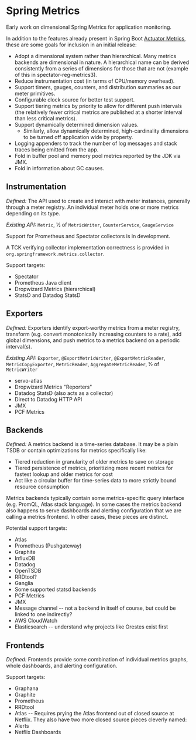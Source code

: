 # Spring Metrics

Early work on dimensional Spring Metrics for application monitoring.

In addition to the features already present in Spring Boot [Actuator Metrics](https://docs.spring.io/spring-boot/docs/current/reference/html/production-ready-metrics.html), these are some goals for inclusion in an initial release:

* Adopt a dimensional system rather than hierarchical. Many metrics backends are dimensional in nature. A hierarchical name can be derived consistently from a series of dimensions for those that are not (example of this in spectator-reg-metrics3).
* Reduce instrumentation cost (in terms of CPU/memory overhead).
* Support timers, gauges, counters, and distribution summaries as our meter primitives.
* Configurable clock source for better test support.
* Support tiering metrics by priority to allow for different push intervals (the relatively fewer critical metrics are published at a shorter interval than less critical metrics).
* Support dynamically determined dimension values.
    - Similarly, allow dynamically determined, high-cardinality dimensions to be turned off application wide by property.
* Logging appenders to track the number of log messages and stack traces being emitted from the app.
* Fold in buffer pool and memory pool metrics reported by the JDK via JMX.
* Fold in information about GC causes.

## Instrumentation

*Defined:* The API used to create and interact with meter instances, generally through a meter registry. An individual meter holds one or more metrics depending on its type.

*Existing API:* `Metric`, ½ of `MetricWriter`, `CounterService`, `GaugeService`

Support for Prometheus and Spectator collectors is in development.

A TCK verifying collector implementation correctness is provided in `org.springframework.metrics.collector`.

Support targets:

* Spectator
* Prometheus Java client
* Dropwizard Metrics (hierarchical)
* StatsD and Datadog StatsD

## Exporters

*Defined:* Exporters identify export-worthy metrics from a meter registry, transform (e.g. convert monotonically increasing counters to a rate), add global dimensions, and push metrics to a metrics backend on a periodic interval(s).

*Existing API:* `Exporter`, `@ExportMetricWriter`, `@ExportMetricReader`, `MetricCopyExporter`, `MetricReader`, `AggregateMetricReader`, ½ of `MetricWriter`

* servo-atlas
* Dropwizard Metrics "Reporters"
* Datadog StatsD (also acts as a collector)
* Direct to Datadog HTTP API
* JMX
* PCF Metrics

## Backends

*Defined:* A metrics backend is a time-series database. It may be a plain TSDB or contain optimizations for metrics specifically like:

* Tiered reduction in granularity of older metrics to save on storage
* Tiered persistence of metrics, prioritizing more recent metrics for fastest lookup and older metrics for cost
* Act like a circular buffer for time-series data to more strictly bound resource consumption

Metrics backends typically contain some metrics-specific query interface (e.g. PromQL, Atlas stack language). In some cases the metrics backend also happens to serve dashboards and alerting configuration that we are calling a metrics frontend. In other cases, these pieces are distinct.

Potential support targets:

* Atlas
* Prometheus (Pushgateway)
* Graphite
* InfluxDB
* Datadog
* OpenTSDB
* RRDtool?
* Ganglia
* Some supported statsd backends
* PCF Metrics
* JMX
* Message channel -- not a backend in itself of course, but could be linked to one indirectly?
* AWS CloudWatch
* Elasticsearch -- understand why projects like Orestes exist first

## Frontends

*Defined:* Frontends provide some combination of individual metrics graphs, whole dashboards, and alerting configuration.

Support targets:

* Graphana
* Graphite
* Prometheus
* RRDtool
* Atlas -- Requires prying the Atlas frontend out of closed source at Netflix. They also have two more closed source pieces cleverly named:
* Alerts
* Netflix Dashboards
